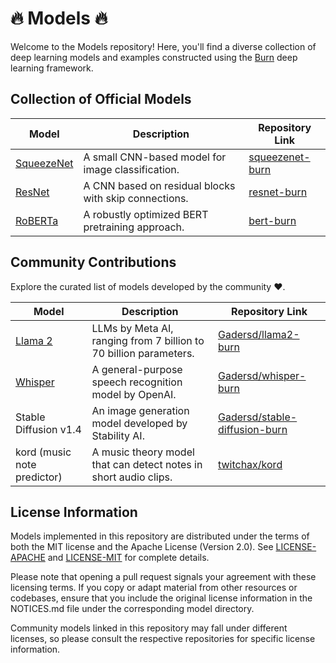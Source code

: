 # 🔥 Models 🔥

Welcome to the Models repository! Here, you'll find a diverse collection of deep learning models and
examples constructed using the [Burn](https://github.com/burn-rs/burn) deep learning framework.

## Collection of Official Models

| Model                                          | Description                                           | Repository Link                              |
|------------------------------------------------|-------------------------------------------------------|----------------------------------------------|
| [SqueezeNet](https://arxiv.org/abs/1602.07360) | A small CNN-based model for image classification.     | [squeezenet-burn](squeezenet-burn/README.md) |
| [ResNet](https://arxiv.org/abs/1512.03385)     | A CNN based on residual blocks with skip connections. | [resnet-burn](resnet-burn/README.md)         |
| [RoBERTa](https://arxiv.org/abs/1907.11692)    | A robustly optimized BERT pretraining approach.       | [bert-burn](bert-burn/README.md)             |

## Community Contributions

Explore the curated list of models developed by the community ♥.

| Model                                       | Description                                                       | Repository Link                                                                   |
|---------------------------------------------|-------------------------------------------------------------------|-----------------------------------------------------------------------------------|
| [Llama 2](https://arxiv.org/abs/2307.09288) | LLMs by Meta AI, ranging from 7 billion to 70 billion parameters. | [Gadersd/llama2-burn](https://github.com/Gadersd/llama2-burn)                     |
| [Whisper](https://arxiv.org/abs/2212.04356) | A general-purpose speech recognition model by OpenAI.             | [Gadersd/whisper-burn](https://github.com/Gadersd/whisper-burn)                   |
| Stable Diffusion v1.4                       | An image generation model developed by Stability AI.              | [Gadersd/stable-diffusion-burn](https://github.com/Gadersd/stable-diffusion-burn) |
| kord (music note predictor)                 | A music theory model that can detect notes in short audio clips.  | [twitchax/kord](https://github.com/twitchax/kord)                                 |

## License Information

Models implemented in this repository are distributed under the terms of both the MIT license and
the Apache License (Version 2.0). See [LICENSE-APACHE](./LICENSE-APACHE) and
[LICENSE-MIT](./LICENSE-MIT) for complete details.

Please note that opening a pull request signals your agreement with these licensing terms. If you
copy or adapt material from other resources or codebases, ensure that you include the original
license information in the NOTICES.md file under the corresponding model directory.

Community models linked in this repository may fall under different licenses, so please consult the
respective repositories for specific license information.
